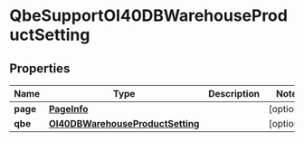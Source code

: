 
# QbeSupportOI40DBWarehouseProductSetting

## Properties
Name | Type | Description | Notes
------------ | ------------- | ------------- | -------------
**page** | [**PageInfo**](PageInfo.md) |  |  [optional]
**qbe** | [**OI40DBWarehouseProductSetting**](OI40DBWarehouseProductSetting.md) |  |  [optional]



